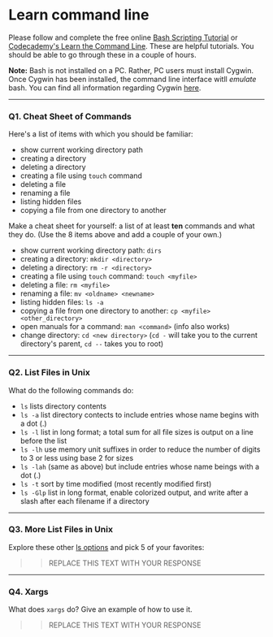 # Learn command line

Please follow and complete the free online [Bash Scripting Tutorial](https://ryanstutorials.net/bash-scripting-tutorial/) or [Codecademy's Learn the Command Line](https://www.codecademy.com/learn/learn-the-command-line). These are helpful tutorials. You should be able to go through these in a couple of hours.

**Note:** Bash is not installed on a PC. Rather, PC users must install Cygwin. Once Cygwin has been installed, the command line interface witll _emulate_ bash. You can find all information regarding Cygwin [here](https://www.cygwin.com/).

---

### Q1.  Cheat Sheet of Commands  

Here's a list of items with which you should be familiar:  
* show current working directory path
* creating a directory
* deleting a directory
* creating a file using `touch` command
* deleting a file
* renaming a file
* listing hidden files
* copying a file from one directory to another

Make a cheat sheet for yourself: a list of at least **ten** commands and what they do.  (Use the 8 items above and add a couple of your own.)  

* show current working directory path: `dirs`
* creating a directory: `mkdir <directory>`
* deleting a directory: `rm -r <directory>`
* creating a file using `touch` command: `touch <myfile>`
* deleting a file: `rm <myfile>`
* renaming a file: `mv <oldname> <newname>`
* listing hidden files: `ls -a`
* copying a file from one directory to another: `cp <myfile> <other_directory>`
* open manuals for a command: `man <command>` (info also works)
* change directory: `cd <new directory>` (`cd -` will take you to the current directory's parent, `cd --` takes you to root)

---

### Q2.  List Files in Unix   

What do the following commands do:  

* `ls`       lists directory contents
* `ls -a`    list directory contects to include entries whose name begins with a dot (.)
* `ls -l`    list in long format; a total sum for all file sizes is output on a line before the list
* `ls -lh`   use memory unit suffixes in order to reduce the number of digits to 3 or less using base 2 for sizes
* `ls -lah`  (same as above) but include entries whose name beings with a dot (.)
* `ls -t`    sort by time modified (most recently modified first)
* `ls -Glp`  list in long format, enable colorized output, and write after a slash after each filename if a directory


---

### Q3.  More List Files in Unix  

Explore these other [ls options](http://www.techonthenet.com/unix/basic/ls.php) and pick 5 of your favorites:

> > REPLACE THIS TEXT WITH YOUR RESPONSE

---

### Q4.  Xargs   

What does `xargs` do? Give an example of how to use it.

> > REPLACE THIS TEXT WITH YOUR RESPONSE

 

